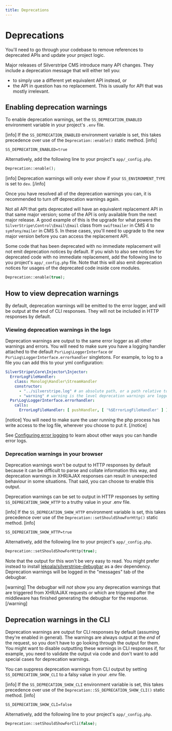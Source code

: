 ```yaml
---
title: Deprecations
---
```


# Deprecations

You'll need to go through your codebase to remove references to deprecated APIs and update your project logic.

Major releases of Silverstripe CMS introduce many API changes. They include a deprecation message that will either tell you:
- to simply use a different yet equivalent API instead, or
- the API in question has no replacement. This is usually for API that was mostly irrelevant.

## Enabling deprecation warnings

To enable deprecation warnings, set the `SS_DEPRECATION_ENABLED` environment variable in your project's `.env` file.

[info]
If the `SS_DEPRECATION_ENABLED` environment variable is set, this takes precedence over use of the `Deprecation::enable()` static method.
[info]

```env
SS_DEPRECATION_ENABLED=true
```

Alternatively, add the following line to your project's `app/_config.php`.

```php
Deprecation::enable();
```

[info]
Deprecation warnings will only ever show if your `SS_ENVIRONMENT_TYPE` is set to `dev`.
[/info]

Once you have resolved all of the deprecation warnings you can, it is recommended to turn off deprecation warnings again.

Not all API that gets deprecated will have an equivalent replacement API in that same major version; some of the API is only available from the next major release. A good example of this is the upgrade for what powers the `SilverStripe\Control\Email\Email` class from `swiftmailer` in CMS 4 to `symfony/mailer` in CMS 5. In these cases, you'll need to upgrade to the new major version before you can access the replacement API.

Some code that has been deprecated with no immediate replacement will not emit deprecation notices by default. If you wish to also see notices for deprecated code with no immediate replacement, add the following line to you project's `app/_config.php` file. Note that this will also emit deprecation notices for usages of the deprecated code inside core modules.

```php
Deprecation::enable(true);
```

## How to view deprecation warnings

By default, deprecation warnings will be emitted to the error logger, and will be output at the end of CLI responses. They will not be included in HTTP responses by default.

### Viewing deprecation warnings in the logs

Deprecation warnings are output to the same error logger as all other warnings and errors. You will need to make sure you have a logging handler attached to the default `Psr\Log\LoggerInterface` or `Psr\Log\LoggerInterface.errorhandler` singletons. For example, to log to a file you can add this to your yml configuration:

```yml
SilverStripe\Core\Injector\Injector:
  ErrorLogFileHandler:
    class: Monolog\Handler\StreamHandler
    constructor:
      - "../silverstripe.log" # an absolute path, or a path relative to the index.php file (usually inside the public/ directory)
      - "warning" # warning is the level deprecation warnings are logged as
  Psr\Log\LoggerInterface.errorhandler:
    calls:
      ErrorLogFileHandler: [ pushHandler, [ '%$ErrorLogFileHandler' ] ]
```

[notice]
You will need to make sure the user running the php process has write access to the log file, wherever you choose to put it.
[/notice]

See [Configuring error logging](/developer_guides/debugging/error_handling/#configuring-error-logging) to learn about other ways you can handle error logs.

### Deprecation warnings in your browser

Deprecation warnings won't be output to HTTP responses by default because it can be difficult to parse and collate information this way, and deprecation warnings in XHR/AJAX responses can result in unexpected behaviour in some situations. That said, you can choose to enable this output.

Deprecation warnings can be set to output in HTTP responses by setting `SS_DEPRECATION_SHOW_HTTP` to a truthy value in your .env file.

[info]
If the `SS_DEPRECATION_SHOW_HTTP` environment variable is set, this takes precedence over use of the `Deprecation::setShouldShowForHttp()` static method.
[info]

```env
SS_DEPRECATION_SHOW_HTTP=true
```

Alternatively, add the following line to your project's `app/_config.php`.

```php
Deprecation::setShouldShowForHttp(true);
```

Note that the output for this won't be very easy to read. You might prefer instead to install [lekoala/silverstripe-debugbar](https://github.com/lekoala/silverstripe-debugbar) as a dev dependency. Deprecation warnings will be logged in the "messages" tab of the debugbar.

[warning]
The debugbar will _not_ show you any deprecation warnings that are triggered from XHR/AJAX requests or which are triggered after the middleware has finished generating the debugbar for the response.
[/warning]

## Deprecation warnings in the CLI

Deprecation warnings are output for CLI responses by default (assuming they're enabled in general). The warnings are always output at the _end_ of the request, so you don't have to go looking through the output for them. You might want to disable outputting these warnings in CLI responses if, for example, you need to validate the output via code and don't want to add special cases for deprecation warnings.

You can suppress deprecation warnings from CLI output by setting `SS_DEPRECATION_SHOW_CLI` to a falsy value in your .env file.

[info]
If the `SS_DEPRECATION_SHOW_CLI` environment variable is set, this takes precedence over use of the `Deprecation::SS_DEPRECATION_SHOW_CLI()` static method.
[info]

```env
SS_DEPRECATION_SHOW_CLI=false
```

Alternatively, add the following line to your project's `app/_config.php`.

```php
Deprecation::setShouldShowForCli(false);
```
